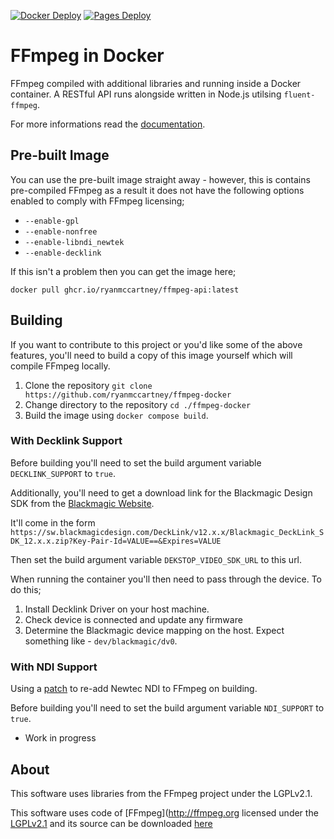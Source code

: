 [![Docker Deploy](https://github.com/ryanmccartney/ffmpeg-docker/actions/workflows/docker.yml/badge.svg)](https://github.com/ryanmccartney/ffmpeg-docker/actions/workflows/docker.yml) [![Pages Deploy](https://github.com/ryanmccartney/ffmpeg-docker/actions/workflows/pages.yml/badge.svg)](https://github.com/ryanmccartney/ffmpeg-docker/actions/workflows/pages.yml)

# FFmpeg in Docker

FFmpeg compiled with additional libraries and running inside a Docker container. A RESTful API runs alongside written in Node.js utilsing `fluent-ffmpeg`.

For more informations read the [documentation](https://ryan.mccartney.info/ffmpeg-docker/).

## Pre-built Image

You can use the pre-built image straight away - however, this is contains pre-compiled FFmpeg as a result it does not have the following options enabled to comply with FFmpeg licensing;

-   `--enable-gpl`
-   `--enable-nonfree`
-   `--enable-libndi_newtek`
-   `--enable-decklink`

If this isn't a problem then you can get the image here;

`docker pull ghcr.io/ryanmccartney/ffmpeg-api:latest`

## Building

If you want to contribute to this project or you'd like some of the above features, you'll need to build a copy of this image yourself which will compile FFmpeg locally.

1. Clone the repository `git clone https://github.com/ryanmccartney/ffmpeg-docker`
2. Change directory to the repository `cd ./ffmpeg-docker`
3. Build the image using `docker compose build`.

### With Decklink Support

Before building you'll need to set the build argument variable `DECKLINK_SUPPORT` to `true`.

Additionally, you'll need to get a download link for the Blackmagic Design SDK from the [Blackmagic Website](https://www.blackmagicdesign.com/support/download/2438c76b9f734f69b4a914505e50a5ab/Linux).

It'll come in the form `https://sw.blackmagicdesign.com/DeckLink/v12.x.x/Blackmagic_DeckLink_SDK_12.x.x.zip?Key-Pair-Id=VALUE==&Expires=VALUE`

Then set the build argument variable `DEKSTOP_VIDEO_SDK_URL` to this url.

When running the container you'll then need to pass through the device. To do this;

1. Install Decklink Driver on your host machine.
2. Check device is connected and update any firmware
3. Determine the Blackmagic device mapping on the host. Expect something like - `dev/blackmagic/dv0`.

### With NDI Support

Using a [patch](https://framagit.org/tytan652/ffmpeg-ndi-patch) to re-add Newtec NDI to FFmpeg on building.

Before building you'll need to set the build argument variable `NDI_SUPPORT` to `true`.

-   Work in progress

## About

This software uses libraries from the FFmpeg project under the LGPLv2.1.

This software uses code of [FFmpeg](http://ffmpeg.org licensed under the [LGPLv2.1](http://www.gnu.org/licenses/old-licenses/lgpl-2.1.html) and its source can be downloaded [here](https://github.com/ryanmccartney/ffmpeg-docker)
